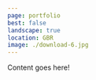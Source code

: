 ```yaml
---
page: portfolio
best: false
landscape: true
location: GBR
image: ./download-6.jpg
---
```

Content goes here!
